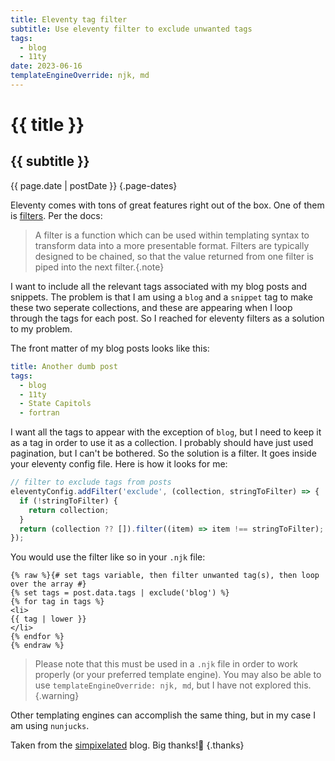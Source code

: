 ```yaml
---
title: Eleventy tag filter
subtitle: Use eleventy filter to exclude unwanted tags
tags:
  - blog
  - 11ty
date: 2023-06-16
templateEngineOverride: njk, md
---
```


# {{ title }}

## {{ subtitle }}

{{ page.date | postDate }} {.page-dates}

Eleventy comes with tons of great features right out of the box. One of them is [filters](https://www.11ty.dev/docs/filters/). Per the docs:

> A filter is a function which can be used within templating syntax to transform data into a more presentable format. Filters are typically designed to be chained, so that the value returned from one filter is piped into the next filter.{.note}

I want to include all the relevant tags associated with my blog posts and snippets. The problem is that I am using a `blog` and a `snippet` tag to make these two seperate collections, and these are appearing when I loop through the tags for each post. So I reached for eleventy filters as a solution to my problem.

The front matter of my blog posts looks like this:

```yaml
title: Another dumb post
tags:
  - blog
  - 11ty
  - State Capitols
  - fortran
```

I want all the tags to appear with the exception of `blog`, but I need to keep it as a tag in order to use it as a collection. I probably should have just used pagination, but I can't be bothered. So the solution is a filter. It goes inside your eleventy config file. Here is how it looks for me:

```js
// filter to exclude tags from posts
eleventyConfig.addFilter('exclude', (collection, stringToFilter) => {
  if (!stringToFilter) {
    return collection;
  }
  return (collection ?? []).filter((item) => item !== stringToFilter);
});
```

You would use the filter like so in your `.njk` file:

```njk
{% raw %}{# set tags variable, then filter unwanted tag(s), then loop over the array #}
{% set tags = post.data.tags | exclude('blog') %}
{% for tag in tags %}
<li>
{{ tag | lower }}
</li>
{% endfor %}
{% endraw %}
```

> Please note that this must be used in a `.njk` file in order to work properly (or your preferred template engine). You may also be able to use `templateEngineOverride: njk, md`, but I have not explored this.{.warning}

Other templating engines can accomplish the same thing, but in my case I am using `nunjucks`.

Taken from the [simpixelated](https://simpixelated.com/filtering-tags-within-eleventy-js-collections/) blog. Big thanks!🎉 {.thanks}
